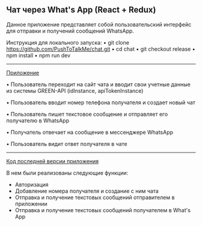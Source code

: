 ## Чат через What's App (React + Redux)

Данное приложение представляет собой пользовательский интерфейс для отправки и получений сообщений WhatsApp.

Инструкция для локального запуска:
• git clone https://github.com/PushToTalkMe/chat.git
• cd chat
• git checkout release
• npm install
• npm run dev

-------------------------------------------------------
[Приложение](https://pushtotalkme.github.io/chat/)

• Пользователь переходит на сайт чата и вводит свои учетные данные из
системы GREEN-API (idInstance, apiTokenInstance)

• Пользователь вводит номер телефона получателя и создает новый чат

• Пользователь пишет текстовое сообщение и отправляет его получателю в
WhatsApp

• Получатель отвечает на сообщение в мессенджере WhatsApp

• Пользователь видит ответ получателя в чате

---------------------------------------------------------
[Код последней версии приложения](https://github.com/PushToTalkMe/chat/tree/release)

В нем были реализованы следующие функции:
  - Авторизация
  - Добавление номера получателя и создание с ним чата
  - Отправка и получение текстовых сообщений отправителем в приложении
  - Отправка и получение текстовых сообщений получателем в What's App
